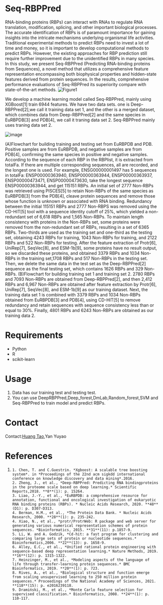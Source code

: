 # Seq-RBPPred
RNA-binding proteins (RBPs) can interact with RNAs to regulate RNA translation, modification, splicing, and other important biological processes. The accurate identification of RBPs is of paramount importance for gaining insights into the intricate mechanisms underlying organismal life activities. Traditional experimental methods to predict RBPs need to invest a lot of time and money, so it is important to develop computational methods to predict RBPs. However, the existing approaches for RBP prediction still require further improvement due to the unidentified RBPs in many species. In this study, we present Seq-RBPPred (Predicting RNA-binding proteins from Sequences), a novel method that utilizes a comprehensive feature representation encompassing both biophysical properties and hidden-state features derived from protein sequences. In the results, comprehensive performance evaluations of Seq-RBPPred its superiority compare with
state-of-the-art methods.
![Figure1](https://github.com/yaoyao-11/Seq-RBPPred/assets/84023156/1592b81c-8858-4ec0-abb4-79fdfdb73f8b)

We develop a machine learning model called Seq-RBPPred, mainly using XGBoost[1] train 6944 features. We have two data sets. one is Deep-RBPPred[2],we call it training data set 1, and the other is a merged dataset, which combines data from Deep-RBPPred[2] and the same species in EuRBPDB[3] and PDB[4], we call it traning data set 2. Seq-RBPPred mainly uses traning data set 2.

![image](https://github.com/yaoyao-11/Seq-RBPPred/assets/84023156/82fbf9e7-b0be-447d-a9eb-3fa6afe553f8)


(A)Flowchart for building training and testing set from EuRBPDB and PDB. Positive samples are from EuRBPDB, and negative samples are from PDB[4], confirming the same species in positive and negative samples. According to the sequence of each RBP in the RBPlist, it is extracted from totalFa. If there are multiple corresponding sequences, all are recorded, and the longest one is used. For example, ENSG00000001497 has 5 sequences in totalFa: ENSP00000363940, ENSP00000363944, ENSP00000363937, ENSP00000473471, ENSP00000473630, take the longest sequence ENSP00000363944, and get 115151 RBPs. An initial set of 2777 Non-RBPs was retrieved using PISCES[5] to retain Non-RBPs of the same species as EuRBPDB[3] from the PDB[4], cleave protein sequences and remove those whose function is unknown or associated with RNA binding. Redundancy between the initial 115151 RBPs and 2777 Non-RBPS was removed using the CD-HIT[5] tool with a sequence identity cutoff of 25%, which yielded a non-redundant set of 6,618 RBPs and 1,565 Non-RBPs. To maintain length consistency with proteins in the Non-RBPs set, some proteins were removed from the non-redundant set of RBPs, resulting in a set of 6365 RBPs. Two-thirds are used as the training set and one-third as the testing set, obtaining 4243 RBPs for training, 1043 Non-RBPs for training, and 2122 RBPs and 522 Non-RBPs for testing. After the feature extraction of Protr[6], UniRep[7], SeqVec[8], and ESM-1b[9], some proteins have no result output, so we discarded these proteins, and obtained 3379 RBPs and 1034 Non-RBPs in the training set,1708 RBPs and 517 Non-RBPs in the testing set. Then, we delete the same data in the test set as the Deep-RBPPred[2] sequence as the final testing set, which contains 1626 RBPs and 329 Non-RBPs. (B)Flowchart for building training set 1 and training set 2. 2780 RBPs and 7093 Non-RBPs are obtained from Deep-RBPPred[2], and then 2,412 RBPs and 6,967 Non-RBPs are obtained after feature extraction by Protr[6], UniRep[7], SeqVec[8], and ESM-1b[9] as our training dataset. Next, the training data set 1 is combined with 3379 RBPs and 1034 Non-RBPs obtained from EuRBPDB[3] and PDB[4], using CD-HIT[5] to remove redundancy and retain sequences with sequence consistency less than or equal to 30%. Finally, 4801 RBPs and 6243 Non-RBPs are obtained as our training data 2.


# Requirements

- Python
- R
- scikit-learn

# Usage

1. Data has our training test and testing test.
2. You can use DeepRBPPred,Deep_forest,DmLab,Random_forest,SVM and Seq-RBPPred to train model and predict RBPs.

# Contact

Contact:[Huang Tao](http://www.sinh.cas.cn/rcdw/qnyjy/202203/t20220310_6387862.html ),Yan Yuyao

# References

1. ```
   1. Chen, T. and C.Guestrin. *Xgboost: A scalable tree boosting system*. in *Proceedings of the 22nd acm sigkdd international conference on knowledge discovery and data mining*.2016.
   2. Zheng, J., et al., *Deep-RBPPred: Predicting RNA bindingproteins in the proteome scale based on deep learning.* Scientific Reports,2018. **8**(1): p. 15264.
   3. Liao, J.-Y., et al., *EuRBPDB: a comprehensive resource for annotation, functional and oncological investigation of eukaryotic RNA binding proteins (RBPs). * Nucleic Acids Research, 2020. **48**(D1): p. D307-D313.
   4. Berman, H.M., et al., *The Protein Data Bank. * Nucleic Acids Research, 2000. **28**(1): p. 235-242.
   4. Xiao, N., et al., *protr/ProtrWeb: R package and web server for generating various numerical representation schemes of protein sequences. *Bioinformatics, 2015. **31**(11): p.1857-9.
   5. Li, W. and A. Godzik, *Cd-hit: a fast program for clustering and comparing large sets of protein or nucleotide sequences.* Bioinformatics,2006. **22**(13): p. 1658-9.
   6. Alley, E.C., et al., *Unified rational protein engineering with sequence-based deep representation learning.* Nature Methods, 2019. **16**(12): p. 1315-1322.
   7. Heinzinger, M., et al., *Modeling aspects of the language of life through transfer-learning protein sequences.* BMC Bioinformatics, 2019. **20**(1): p. 723.
   8. Rives, A., et al., *Biological structure and function emerge from scaling unsupervised learning to 250 million protein sequences.* Proceedings of the National Academy of Sciences, 2021. **118**(15): p. e2016239118.
   9. Dramiński, M., et al., *Monte Carlo feature selection for supervised classification.* Bioinformatics, 2008. **24**(1): p. 110-117.
   
   
   ```

